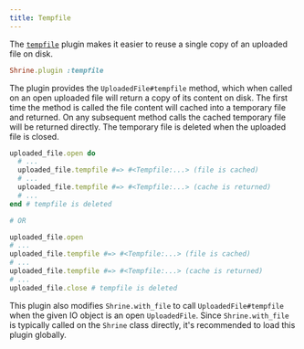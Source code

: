 ```yaml
---
title: Tempfile
---
```


The [`tempfile`][tempfile] plugin makes it easier to reuse a single copy of an
uploaded file on disk.

```rb
Shrine.plugin :tempfile
```

The plugin provides the `UploadedFile#tempfile` method, which when called on an
open uploaded file will return a copy of its content on disk. The first time
the method is called the file content will cached into a temporary file and
returned. On any subsequent method calls the cached temporary file will be
returned directly. The temporary file is deleted when the uploaded file is
closed.

```rb
uploaded_file.open do
  # ...
  uploaded_file.tempfile #=> #<Tempfile:...> (file is cached)
  # ...
  uploaded_file.tempfile #=> #<Tempfile:...> (cache is returned)
  # ...
end # tempfile is deleted

# OR

uploaded_file.open
# ...
uploaded_file.tempfile #=> #<Tempfile:...> (file is cached)
# ...
uploaded_file.tempfile #=> #<Tempfile:...> (cache is returned)
# ...
uploaded_file.close # tempfile is deleted
```

This plugin also modifies `Shrine.with_file` to call `UploadedFile#tempfile`
when the given IO object is an open `UploadedFile`. Since `Shrine.with_file` is
typically called on the `Shrine` class directly, it's recommended to load this
plugin globally.

[tempfile]: https://github.com/shrinerb/shrine/blob/master/lib/shrine/plugins/tempfile.rb
